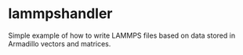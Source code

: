 lammpshandler
=============

Simple example of how to write LAMMPS files based on data stored in Armadillo vectors and matrices.

